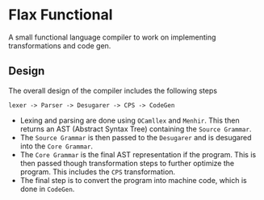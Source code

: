 # Flax Functional
A small functional language compiler to work on implementing transformations and code gen.


## Design
The overall design of the compiler includes the following steps
```
lexer -> Parser -> Desugarer -> CPS -> CodeGen
```
- Lexing and parsing are done using `OCamllex` and `Menhir`. This then returns an AST (Abstract Syntax Tree) containing the `Source Grammar`.
- The `Source Grammar` is then passed to the `Desugarer` and is desugared into the `Core Grammar`. 
- The `Core Grammar` is the final AST representation if the program. This is then passed though transformation steps to further optimize the program. This includes the `CPS` transformation.
- The final step is to convert the program into machine code, which is done in `CodeGen`.
